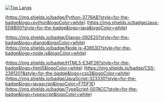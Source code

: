 [![Top Langs](https://github-readme-stats.vercel.app/api/top-langs/?username=kshjessica&layout=compact)](https://github.com/anuraghazra/github-readme-stats)

(https://img.shields.io/badge/Python-3776AB?style=for-the-badge&logo=python&logoColor=white)
(https://img.shields.io/badge/Java-ED8B00?style=for-the-badge&logo=java&logoColor=white)

(https://img.shields.io/badge/Django-092E20?style=for-the-badge&logo=django&logoColor=white)
(https://img.shields.io/badge/Node.js-43853D?style=for-the-badge&logo=node.js&logoColor=white)


(https://img.shields.io/badge/HTML5-E34F26?style=for-the-badge&logo=html5&logoColor=white)
(https://img.shields.io/badge/CSS-239120?&style=for-the-badge&logo=css3&logoColor=white)
(https://img.shields.io/badge/JavaScript-323330?style=for-the-badge&logo=javascript&logoColor=F7DF1E)
(https://img.shields.io/badge/TypeScript-007ACC?style=for-the-badge&logo=typescript&logoColor=white)
